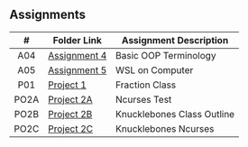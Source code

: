 ## Assignments

|  #  | Folder Link | Assignment Description |
| :-: | ----------- | ---------------------- |
|  A04  | [Assignment 4](https://github.com/jackleary271/2143-OOP/tree/main/Assignments/A04) | Basic OOP Terminology |
|  A05  | [Assignment 5](https://github.com/jackleary271/2143-OOP/tree/main/Assignments/A05) | WSL on Computer |
|  P01  | [Project 1](https://github.com/jackleary271/2143-OOP/tree/main/Assignments/PO1)    | Fraction Class |
|  PO2A | [Project 2A](https://github.com/jackleary271/2143-OOP/tree/main/Assignments/PO2A)  | Ncurses Test |
|  PO2B | [Project 2B](https://github.com/jackleary271/2143-OOP/tree/main/Assignments/PO2B)  | Knucklebones Class Outline |
|  PO2C | [Project 2C](https://github.com/jackleary271/2143-OOP/tree/main/Assignments/PO2C)  | Knucklebones Ncurses |
